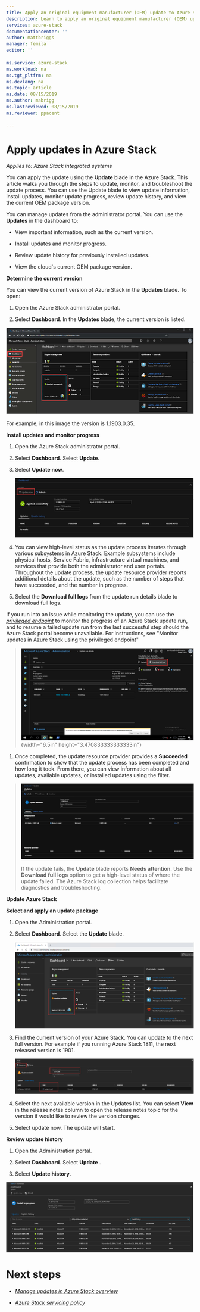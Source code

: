 ```yaml
---
title: Apply an original equipment manufacturer (OEM) update to Azure Stack | Microsoft Docs
description: Learn to apply an original equipment manufacturer (OEM) update to Azure Stack.
services: azure-stack
documentationcenter: ''
author: mattbriggs
manager: femila
editor: ''

ms.service: azure-stack
ms.workload: na
ms.tgt_pltfrm: na
ms.devlang: na
ms.topic: article
ms.date: 08/15/2019
ms.author: mabrigg
ms.lastreviewed: 08/15/2019
ms.reviewer: ppacent 

---
```


# Apply updates in Azure Stack

*Applies to: Azure Stack integrated systems*

You can apply the update using the **Update** blade in the Azure Stack. This article walks you through the steps to update, monitor, and troubleshoot the update process. You can use the Update blade to view update information, install updates, monitor update progress, review update history, and view the current OEM package version.

You can manage updates from the administrator portal. You can use the **Updates** in the dashboard to:

-   View important information, such as the current version.

-   Install updates and monitor progress.

-   Review update history for previously installed updates.

-   View the cloud's current OEM package version.

**Determine the current version**

You can view the current version of Azure Stack in the **Updates** blade. To open:

1.  Open the Azure Stack administrator portal.

2.  Select **Dashboard**. In the **Updates** blade, the current version is listed.

![Updates tile on default dashboard](media\azure-stack-update-apply/media/image1.png)

For example, in this image the version is 1.1903.0.35.

**Install updates and monitor progress**

1.  Open the Azure Stack administrator portal.

2.  Select **Dashboard**. Select **Update**.

3.  Select **Update now**.

    ![Azure Stack update run details](media\azure-stack-update-apply/media/image2.png)

1.  You can view high-level status as the update process iterates through various subsystems in Azure Stack. Example subsystems include physical hosts, Service Fabric, infrastructure virtual machines, and services that provide both the administrator and user portals. Throughout the update process, the update resource provider reports additional details about the update, such as the number of steps that have succeeded, and the number in progress.

2.  Select the **Download full logs** from the update run details blade to download full logs.

If you run into an issue while monitoring the update, you can use the [*privileged endpoint*](https://docs.microsoft.com/en-us/azure-stack/operator/azure-stack-privileged-endpoint) to monitor the progress of an Azure Stack update run, and to resume a failed update run from the last successful step should the Azure Stack portal become unavailable. For instructions, see "Monitor updates in Azure Stack using the privileged endpoint"

> ![Azure Stack update run details](media\azure-stack-update-apply/media/image3.png){width="6.5in" height="3.470833333333333in"}

1.  Once completed, the update resource provider provides a **Succeeded** confirmation to show that the update process has been completed and how long it took. From there, you can view information about all updates, available updates, or installed updates using the filter.

> ![](media\azure-stack-update-apply/media/image4.png)
>
> If the update fails, the **Update** blade reports **Needs attention**. Use the **Download full logs** option to get a high-level status of where the update failed. The Azure Stack log collection helps facilitate diagnostics and troubleshooting.

**Update Azure Stack**

**Select and apply an update package**

1.  Open the Administration portal.

2.  Select **Dashboard**. Select the **Update** blade.

    ![Azure Stack update available](media\azure-stack-update-apply/media/image5.png)

1.  Find the current version of your Azure Stack. You can update to the next full version. For example if you running Azure Stack 1811, the next released version is 1901.

    ![Azure Stack update apply](media\azure-stack-update-apply/media/image6.png)

1.  Select the next available version in the Updates list. You can select **View** in the release notes column to open the release notes topic for the version if would like to review the version changes.

2.  Select update now. The update will start.

**Review update history**

1.  Open the Administration portal.

2.  Select **Dashboard**. Select **Update** .

3.  Select **Update history**.

![Azure Stack update history](media\azure-stack-update-apply/media/image7.png)

# Next steps

-   [*Manage updates in Azure Stack overview*](https://docs.microsoft.com/en-us/azure-stack/operator/azure-stack-updates)

-   [*Azure Stack servicing policy*](https://docs.microsoft.com/en-us/azure-stack/operator/azure-stack-servicing-policy)
